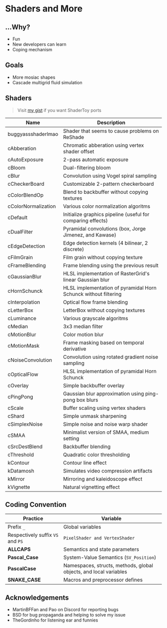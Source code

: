 
# Shaders and More

## ...Why?

+ Fun
+ New developers can learn
+ Coping mechanism

## Goals

+ More mosiac shapes
+ Cascade multigrid fluid simulation

## Shaders

> Visit [my gist](https://gist.github.com/brimson) if you want ShaderToy ports

Name|Description
----|-----------
buggyassshaderlmao  | Shader that seems to cause problems on ReShade
cAbberation         | Chromatic abberation using vertex shader offset
cAutoExposure       | 2-pass automatic exposure
cBloom              | Dual-filtering bloom
cBlur               | Convolution using Vogel spiral sampling
cCheckerBoard       | Customizable 2-pattern checkerboard
cColorBlendOp       | Blend to backbuffer without copying textures
cColorNormalization | Various color normalization algoritms
cDefault            | Initialize graphics pipeline (useful for comparing effects)
cDualFilter         | Pyramidal convolutions (box, Jorge Jimenez, and Kawase)
cEdgeDetection      | Edge detection kernels (4 bilinear, 2 discrete)
cFilmGrain          | Film grain without copying texture
cFrameBlending      | Frame blending using the previous result
cGaussianBlur       | HLSL implementation of RasterGrid's linear Gaussian blur
cHornSchunck        | HLSL implementation of pyramidal Horn Schunck without filtering
cInterpolation      | Optical flow frame blending
cLetterBox          | LetterBox without copying textures
cLuminance          | Various grayscale algoritms
cMedian             | 3x3 median filter
cMotionBlur         | Color motion blur
cMotionMask         | Frame masking based on temporal derivative
cNoiseConvolution   | Convolution using rotated gradient noise sampling
cOpticalFlow        | HLSL implementation of pyramidal Horn Schunck
cOverlay            | Simple backbuffer overlay
cPingPong           | Gaussian blur approximation using ping-pong box blurs
cScale              | Buffer scaling using vertex shaders
cShard              | Simple unmask sharpening
cSimplexNoise       | Simple noise and noise warp shader
cSMAA               | Minimalist version of SMAA, medium setting
cSrcDestBlend       | Backbuffer blending
cThreshold          | Quadratic color thresholding
kContour            | Contour line effect
kDatamosh           | Simulates video compression artifacts
kMirror             | Mirroring and kaleidoscope effect
kVignette           | Natural vignetting effect

## Coding Convention

Practice | Variable
-------- | --------
Prefix `_` | Global variables
Respectively suffix `VS` and `PS` | `PixelShader and VertexShader`
**ALLCAPS** | Semantics and state parameters
**Pascal_Case** | System-Value Semantics (`SV_Position`)
**PascalCase** | Namespaces, structs, methods, global objects, and local variables
**SNAKE_CASE** | Macros and preprocessor defines

## Acknowledgements

+ MartinBFFan and Pao on Discord for reporting bugs
+ BSD for bug propaganda and helping to solve my issue
+ TheGordinho for listening ear and funnies
